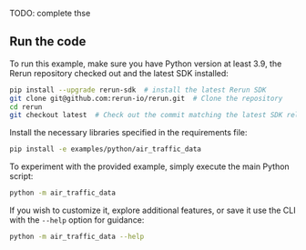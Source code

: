 <!--[metadata]
title = "PX4 ulog"
tags = ["2D", "3D", "map", "drone"]
description = "Load and visualize a PX4 ulog drone log file"
-->


<!--
TODO:
thumbnail = "https://static.rerun.io/air_traffic_data/348dd2def3a55fd0bf481a35a0765eeacfa20b6f/480w.png"
thumbnail_dimensions = [480, 480]
#channel = "nightly"
-->

TODO: complete thse

## Run the code

To run this example, make sure you have Python version at least 3.9, the Rerun repository checked out and the latest SDK installed:
```bash
pip install --upgrade rerun-sdk  # install the latest Rerun SDK
git clone git@github.com:rerun-io/rerun.git  # Clone the repository
cd rerun
git checkout latest  # Check out the commit matching the latest SDK release
```
Install the necessary libraries specified in the requirements file:
```bash
pip install -e examples/python/air_traffic_data
```
To experiment with the provided example, simply execute the main Python script:
```bash
python -m air_traffic_data
```
If you wish to customize it, explore additional features, or save it use the CLI with the `--help` option for guidance:
```bash
python -m air_traffic_data --help
```
